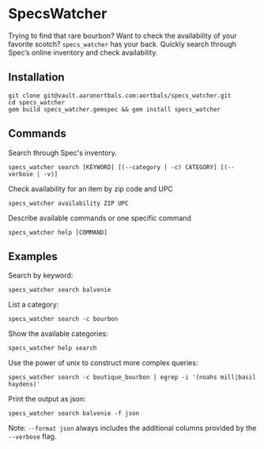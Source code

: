# SpecsWatcher

Trying to find that rare bourbon? Want to check the availability of your favorite scotch? `specs_watcher` has your back. Quickly search through Spec’s online inventory and check availability.

## Installation

```shell
git clone git@vault.aaronortbals.com:aortbals/specs_watcher.git
cd specs_watcher
gem build specs_watcher.gemspec && gem install specs_watcher
```

## Commands

Search through Spec's inventory.

```
specs_watcher search [KEYWORD] [(--category | -c) CATEGORY] [(--verbose | -v)]
```

Check availability for an item by zip code and UPC

```
specs_watcher availability ZIP UPC
```

Describe available commands or one specific command

```
specs_watcher help [COMMAND]
```

## Examples

Search by keyword:

```
specs_watcher search balvenie
```

List a category:

```
specs_watcher search -c bourbon
```

Show the available categories:

```
specs_watcher help search
```

Use the power of unix to construct more complex queries:

```
specs_watcher search -c boutique_bourbon | egrep -i '(noahs mill|basil haydens)'
```

Print the output as json:

```
specs_watcher search balvenie -f json
```

Note: `--format json` always includes the additional columns provided by the `--verbose` flag.
